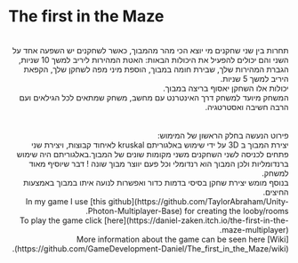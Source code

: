 # The first in the Maze

<div dir='rtl' lang='he'>

<br />
תחרות בין שני שחקנים מי יוצא הכי מהר מהמבוך, כאשר לשחקנים יש השפעה אחד על השני והם יכולים להפעיל את היכולות הבאות:
האטת המהירות ליריב למשך 10 שניות,
הגברת המהירות שלך,
שבירת חומה במבוך,
הוספת מיני מפה לשחקן שלך,
הקפאת היריב למשך 5 שניות.
<br />
יכולות אלו השחקן יאסוף בריצה במבוך.<br />
המשחק מיועד למשחק דרך האינטרנט עם מחשב,
משחק שמתאים לכל הגילאים ועם הרבה חשיבה ואסטרטגיה.<br />
</br></br>
פירוט הנעשה בחלק הראשון של המימוש:</br>
יצירת המבוך ב 3D על ידי שימוש באלגוריתם kruskal לאיחוד קבוצות, ויצירת שני פתחים לכניסה לשני השחקנים משני מקומות שונים של המבוך.באלגוריתם היה שימוש ברנדומליות ולכן המבוך הוא רנדומלי וכל פעם יווצר מבוך שונה ! דבר שיוסיף מאוד למשחק.
</br>
בנוסף מומש יצירת שחקן בסיסי בדמות כדור ואפשרות לנועה איתו במבוך באמצעות החיצים.
</br>
In my game I use [this github](https://github.com/TaylorAbraham/Unity-Photon-Multiplayer-Base) for creating the looby/rooms.
</br>
To play the game click [here](https://daniel-zaken.itch.io/the-first-in-the-maze-multiplayer).
<br />
More information about the game can be seen here [Wiki](https://github.com/GameDevelopment-Daniel/The_first_in_the_Maze/wiki).
